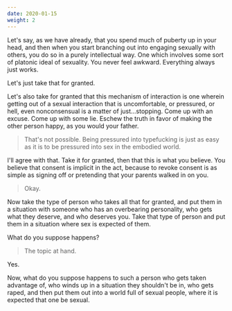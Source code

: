 ```yaml
---
date: 2020-01-15
weight: 2
---
```


Let's say, as we have already, that you spend much of puberty up in your head, and then when you start branching out into engaging sexually with others, you do so in a purely intellectual way. One which involves some sort of platonic ideal of sexuality. You never feel awkward. Everything always just works.

Let's just take that for granted.

Let's also take for granted that this mechanism of interaction is one wherein getting out of a sexual interaction that is uncomfortable, or pressured, or hell, even nonconsensual is a matter of just...stopping. Come up with an excuse. Come up with some lie. Eschew the truth in favor of making the other person happy, as you would your father.

> That's not possible. Being pressured into typefucking is just as easy as it is to be pressured into sex in the embodied world.

I'll agree with that. Take it for granted, then that this is what you believe. You believe that consent is implicit in the act, because to revoke consent is as simple as signing off or pretending that your parents walked in on you.

> Okay.

Now take the type of person who takes all that for granted, and put them in a situation with someone who has an overbearing personality, who gets what they deserve, and who deserves you. Take that type of person and put them in a situation where sex is expected of them.

What do you suppose happens?

> The topic at hand.

Yes.

Now, what do you suppose happens to such a person who gets taken advantage of, who winds up in a situation they shouldn't be in, who gets raped, and then put them out into a world full of sexual people, where it is expected that one be sexual.
